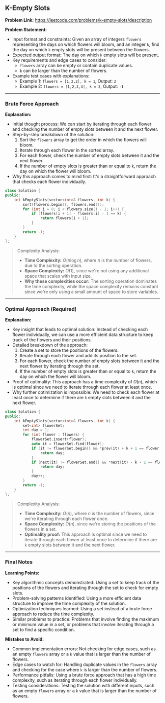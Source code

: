 ## K-Empty Slots
**Problem Link:** https://leetcode.com/problems/k-empty-slots/description

**Problem Statement:**
- Input format and constraints: Given an array of integers `flowers` representing the days on which flowers will bloom, and an integer `k`, find the day on which `k` empty slots will be present between the flowers.
- Expected output format: The day on which `k` empty slots will be present.
- Key requirements and edge cases to consider: 
    - `flowers` array can be empty or contain duplicate values.
    - `k` can be larger than the number of flowers.
- Example test cases with explanations:
    - Example 1: `flowers = [1,3,2], k = 1`, Output: `2`
    - Example 2: `flowers = [1,2,3,4], k = 3`, Output: `-1`

---

### Brute Force Approach

**Explanation:**
- Initial thought process: We can start by iterating through each flower and checking the number of empty slots between it and the next flower.
- Step-by-step breakdown of the solution:
    1. Sort the `flowers` array to get the order in which the flowers will bloom.
    2. Iterate through each flower in the sorted array.
    3. For each flower, check the number of empty slots between it and the next flower.
    4. If the number of empty slots is greater than or equal to `k`, return the day on which the flower will bloom.
- Why this approach comes to mind first: It's a straightforward approach that checks each flower individually.

```cpp
class Solution {
public:
    int kEmptySlots(vector<int>& flowers, int k) {
        sort(flowers.begin(), flowers.end());
        for (int i = 0; i < flowers.size() - 1; i++) {
            if (flowers[i + 1] - flowers[i] - 1 == k) {
                return flowers[i + 1];
            }
        }
        return -1;
    }
};
```

> Complexity Analysis:
> - **Time Complexity:** $O(n \log n)$, where $n$ is the number of flowers, due to the sorting operation.
> - **Space Complexity:** $O(1)$, since we're not using any additional space that scales with input size.
> - **Why these complexities occur:** The sorting operation dominates the time complexity, while the space complexity remains constant since we're only using a small amount of space to store variables.

---

### Optimal Approach (Required)

**Explanation:**
- Key insight that leads to optimal solution: Instead of checking each flower individually, we can use a more efficient data structure to keep track of the flowers and their positions.
- Detailed breakdown of the approach:
    1. Create a set to store the positions of the flowers.
    2. Iterate through each flower and add its position to the set.
    3. For each flower, check the number of empty slots between it and the next flower by iterating through the set.
    4. If the number of empty slots is greater than or equal to `k`, return the day on which the flower will bloom.
- Proof of optimality: This approach has a time complexity of $O(n)$, which is optimal since we need to iterate through each flower at least once.
- Why further optimization is impossible: We need to check each flower at least once to determine if there are `k` empty slots between it and the next flower.

```cpp
class Solution {
public:
    int kEmptySlots(vector<int>& flowers, int k) {
        set<int> flowerSet;
        int day = 1;
        for (int flower : flowers) {
            flowerSet.insert(flower);
            auto it = flowerSet.find(flower);
            if (it != flowerSet.begin() && *prev(it) + k + 1 == flower) {
                return day;
            }
            if (next(it) != flowerSet.end() && *next(it) - k - 1 == flower) {
                return day;
            }
            day++;
        }
        return -1;
    }
};
```

> Complexity Analysis:
> - **Time Complexity:** $O(n)$, where $n$ is the number of flowers, since we're iterating through each flower once.
> - **Space Complexity:** $O(n)$, since we're storing the positions of the flowers in a set.
> - **Optimality proof:** This approach is optimal since we need to iterate through each flower at least once to determine if there are `k` empty slots between it and the next flower.

---

### Final Notes

**Learning Points:**
- Key algorithmic concepts demonstrated: Using a set to keep track of the positions of the flowers and iterating through the set to check for empty slots.
- Problem-solving patterns identified: Using a more efficient data structure to improve the time complexity of the solution.
- Optimization techniques learned: Using a set instead of a brute force approach to reduce the time complexity.
- Similar problems to practice: Problems that involve finding the maximum or minimum value in a set, or problems that involve iterating through a set to find a specific condition.

**Mistakes to Avoid:**
- Common implementation errors: Not checking for edge cases, such as an empty `flowers` array or a `k` value that is larger than the number of flowers.
- Edge cases to watch for: Handling duplicate values in the `flowers` array and checking for the case where `k` is larger than the number of flowers.
- Performance pitfalls: Using a brute force approach that has a high time complexity, such as iterating through each flower individually.
- Testing considerations: Testing the solution with different inputs, such as an empty `flowers` array or a `k` value that is larger than the number of flowers.